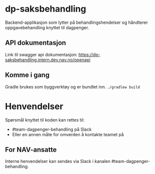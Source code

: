 # dp-saksbehandling

Backend-applikasjon som lytter på behandlingshendelser og håndterer oppgavebehandling knyttet til dagpenger.

## API dokumentasjon

Link til swagger api dokumentasjon: https://dp-saksbehandling.intern.dev.nav.no/openapi

## Komme i gang

Gradle brukes som byggverktøy og er bundlet inn.
`./gradlew build`

# Henvendelser

Spørsmål knyttet til koden kan rettes til:
* #team-dagpenger-behandling på Slack
* Eller en annen måte for omverden å kontakte teamet på

## For NAV-ansatte

Interne henvendelser kan sendes via Slack i kanalen #team-dagpenger-behandling.
